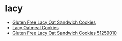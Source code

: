# lacy

 * [Gluten Free Lacy Oat Sandwich Cookies](../../index/g/gluten-free-lacy-oat-sandwich-cookies-51259010.json)
 * [Lacy Oatmeal Cookies](../../index/l/lacy-oatmeal-cookies.json)
 * [Gluten Free Lacy Oat Sandwich Cookies 51259010](../../index/g/gluten-free-lacy-oat-sandwich-cookies-51259010.json)
